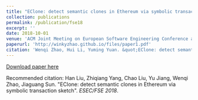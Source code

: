 ```yaml
---
title: "EClone: detect semantic clones in Ethereum via symbolic transaction sketch"
collection: publications
permalink: /publication/fse18
excerpt: ''
date: 2018-10-01
venue: 'ACM Joint Meeting on European Software Engineering Conference and Symposium on the Foundations of Software Engineering 2018'
paperurl: 'http://winkyzhao.github.io/files/paper1.pdf'
citation: 'Wenqi Zhao, Hui Li, Yuming Yuan. &quot;EClone: detect semantic clones in Ethereum via symbolic transaction sketch.&quot; <i>ESEC/FSE 2018</i>.'
---
```


[Download paper here](http://winkyzhao.github.io/files/paper1.pdf)

Recommended citation: Han Liu, Zhiqiang Yang, Chao Liu, Yu Jiang, Wenqi Zhao, Jiaguang Sun. "EClone: detect semantic clones in Ethereum via symbolic transaction sketch". <i>ESEC/FSE 2018</i>.
